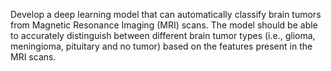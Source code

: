 <p>Develop a deep learning model that can automatically classify brain tumors from Magnetic Resonance Imaging (MRI) scans. The model should be able to accurately distinguish between different brain tumor types (i.e., glioma, meningioma, pituitary and no tumor) based on the features present in the MRI scans.</p>
